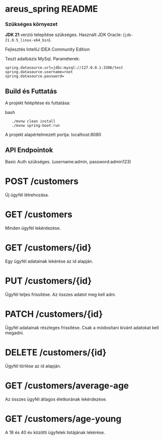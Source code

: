 # areus_spring README


### Szükséges környezet

**JDK 21** verzió telepítése szükséges. Használt JDK Oracle: (`jdk-21.0.5_linux-x64_bin`).

Fejlesztés IntelliJ IDEA Community Edition

Teszt adatbázis MySql. Paraméterek:

```
spring.datasource.url=jdbc:mysql://127.0.0.1:3306/test
spring.datasource.username=root
spring.datasource.password=
```
## Build és Futtatás


A projekt felépítése és futtatása:

bash
```
   ./mvnw clean install
   ./mvnw spring-boot:run
```
   
A projekt alapértelmezett portja: localhost:8080

## API Endpointok
Basic Auth szükséges.
(username:admin, password:admin123)
# POST /customers

Új ügyfél létrehozása.
# GET /customers

Minden ügyfél lekérdezése.
# GET /customers/{id}

Egy ügyfél adatainak lekérése az id alapján.
# PUT /customers/{id}

Ügyfél teljes frissítése. Az összes adatot meg kell adni.
# PATCH /customers/{id}

Ügyfél adatainak részleges frissítése. Csak a módosítani kívánt adatokat kell megadni.
# DELETE /customers/{id}

Ügyfél törlése az id alapján.
# GET /customers/average-age

Az összes ügyfél átlagos életkorának lekérdezése.
# GET /customers/age-young

A 18 és 40 év közötti ügyfelek listájának lekérése.
